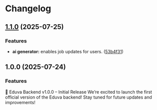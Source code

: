 # Changelog

## [1.1.0](https://github.com/tranduckhuy/eduva-backend/compare/v1.0.0...v1.1.0) (2025-07-25)


### Features

* **ai generator:** enables job updates for users. ([53b4f31](https://github.com/tranduckhuy/eduva-backend/commit/53b4f31ea7386fe9e0f6e7d2690aaf2c6969c0f1))

## 1.0.0 (2025-07-24)


### Features
🚀 Eduva Backend v1.0.0 – Initial Release
We’re excited to launch the first official version of the Eduva backend!
Stay tuned for future updates and improvements!
